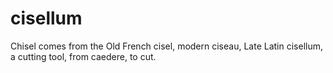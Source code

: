 # cisellum

Chisel comes from the Old French cisel, modern ciseau, Late Latin cisellum, a cutting tool, from caedere, to cut.


